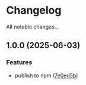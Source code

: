 # Changelog

All notable changes...

## 1.0.0 (2025-06-03)

### Features

* publish to npm ([7e0ed5b](https://github.com/Xavier4492/repo2prompt/commit/7e0ed5b3864789d958695f2c9ab1881d66706c96))
